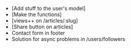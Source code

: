 - [Add stuff to the user's model]
- [Make the functions]
- [views++ on /articles/:slug]
- [Share button on articles]
- Contact form in footer
- Solution for async problems in /users/followers